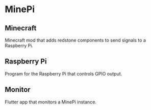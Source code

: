 # MinePi

## Minecraft

Minecraft mod that adds redstone components to send signals to a Raspberry Pi.

## Raspberry Pi

Program for the Raspberry Pi that controls GPIO output.

## Monitor

Flutter app that monitors a MinePi instance.
